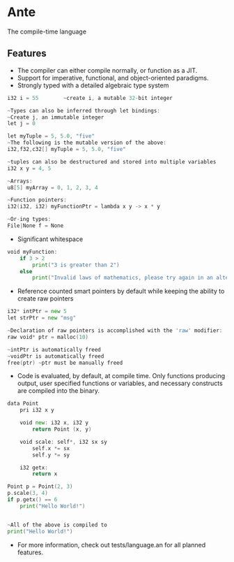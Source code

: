 ﻿# Ante
The compile-time language

## Features
* The compiler can either compile normally, or function as a JIT.
* Support for imperative, functional, and object-oriented paradigms.
* Strongly typed with a detailed algebraic type system
```go
i32 i = 55        ~create i, a mutable 32-bit integer

~Types can also be inferred through let bindings:
~Create j, an immutable integer
let j = 0

let myTuple = 5, 5.0, "five"
~The following is the mutable version of the above:
i32,f32,c32[] myTuple = 5, 5.0, "five"

~tuples can also be destructured and stored into multiple variables
i32 x y = 4, 5

~Arrays:
u8[5] myArray = 0, 1, 2, 3, 4

~Function pointers:
i32(i32, i32) myFunctionPtr = lambda x y -> x * y

~Or-ing types:
File|None f = None
```
* Significant whitespace
```go
void myFunction:
    if 3 > 2
        print("3 is greater than 2")
    else
        print("Invalid laws of mathematics, please try again in an alternate universe")
```
* Reference counted smart pointers by default while keeping the ability to create raw pointers
```go
i32* intPtr = new 5
let strPtr = new "msg"

~Declaration of raw pointers is accomplished with the 'raw' modifier:
raw void* ptr = malloc(10)

~intPtr is automatically freed
~voidPtr is automatically freed
free(ptr) ~ptr must be manually freed
```
* Code is evaluated, by default, at compile time.  Only functions producing output,
user specified functions or variables, and necessary constructs are compiled into the binary.
```go
data Point
    pri i32 x y

    void new: i32 x, i32 y
        return Point (x, y)

    void scale: self*, i32 sx sy
        self.x *= sx
        self.y *= sy

    i32 getx:
        return x

Point p = Point(2, 3)
p.scale(3, 4)
if p.getx() == 6
    print("Hello World!")


~All of the above is compiled to
print("Hello World!")
```
* For more information, check out tests/language.an for all planned features.
